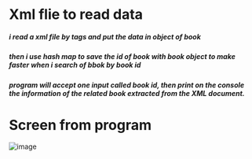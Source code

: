 <H1>Xml flie to read data</H1>
<H5>i read a xml file by tags and put the data in object of book </H5>
<H5>then i use hash map to save the id of book with book object to make faster when i search of bbok by book id</H5>
<H5>program will accept one input called book id, then print on the console the information of the related book extracted from the XML document.</H5>

<h1>Screen from program</h1>

![image](https://user-images.githubusercontent.com/102483320/235367031-fa9c2ace-204a-43ae-b3b7-a11fa12960cd.png)



